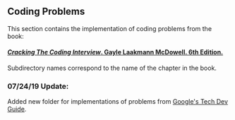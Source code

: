 ## Coding Problems

This section contains the implementation of coding problems from the book:
#### [*Cracking The Coding Interview*. Gayle Laakmann McDowell. 6th Edition.](https://www.amazon.com/Cracking-Coding-Interview-Programming-Questions/dp/0984782850/ref=sr_1_2?crid=3MI9EA3ZISY52&keywords=cracking+the+coding+interview&qid=1561220383&s=gateway&sprefix=crackin%2Caps%2C169&sr=8-2)

Subdirectory names correspond to the name of the chapter in the book.

### 07/24/19 Update:
Added new folder for implementations of problems from [Google's Tech Dev Guide](https://techdevguide.withgoogle.com/).
